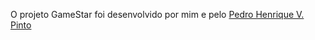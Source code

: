 O projeto GameStar foi desenvolvido por mim e pelo [Pedro Henrique V. Pinto](https://github.com/pedrodmy)

